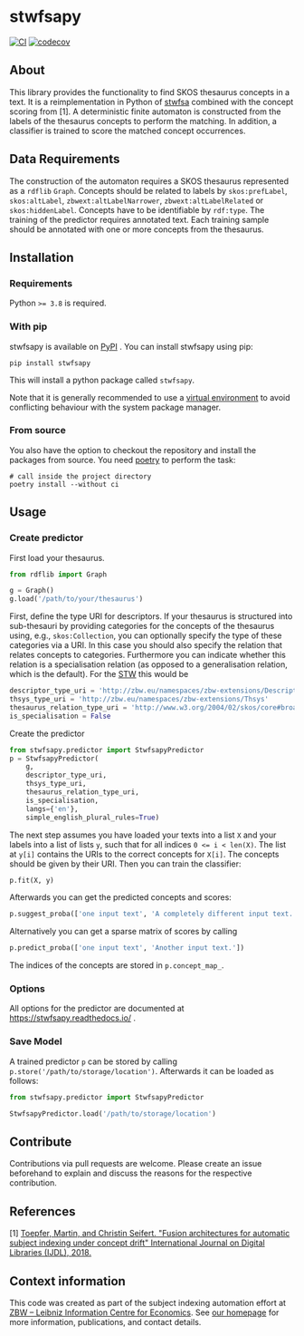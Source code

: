 # stwfsapy
[![CI](https://github.com/zbw/stwfsapy/actions/workflows/ci.yml/badge.svg)](https://github.com/zbw/stwfsapy/actions/workflows/ci.yml)
[![codecov](https://codecov.io/gh/zbw/stwfsapy/branch/master/graph/badge.svg)](https://codecov.io/gh/zbw/stwfsapy)
## About
This library provides the functionality to find SKOS thesaurus concepts in a text.
It is a reimplementation in Python of [stwfsa](https://github.com/zbw/stwfsa) combined with the concept scoring from [1].
A deterministic finite automaton is constructed from the labels of the thesaurus concepts to perform the matching.
In addition, a classifier is trained to score the matched concept occurrences.

## Data Requirements
The construction of the automaton requires a SKOS thesaurus represented as a `rdflib` `Graph`.
Concepts should be related to labels by `skos:prefLabel`, `skos:altLabel`, `zbwext:altLabelNarrower`, `zbwext:altLabelRelated` or `skos:hiddenLabel`.
Concepts have to be identifiable by `rdf:type`.
The training of the predictor requires annotated text.
Each training sample should be annotated with one or more concepts from the thesaurus.

## Installation 

### Requirements

Python ``>= 3.8`` is required.

### With pip
stwfsapy is available on [PyPI](pypi.org) . You can install stwfsapy using pip:

``pip install stwfsapy``

This will install a python package called `stwfsapy`.

Note that it is generally recommended to use a [virtual environment](https://docs.python.org/3/tutorial/venv.html) to avoid 
 conflicting behaviour with the system package manager.

### From source
You also have the option to checkout the repository and install the packages from source. You need
[poetry](https://python-poetry.org) to perform the task:

```shell
# call inside the project directory
poetry install --without ci 
```

## Usage
### Create predictor
First load your thesaurus.
```python
from rdflib import Graph

g = Graph()
g.load('/path/to/your/thesaurus')
```
First, define the type URI for descriptors.
If your thesaurus is structured into sub-thesauri by providing categories for the concepts of the thesaurus using,
e.g., `skos:Collection`, you can optionally specify the type of these categories via a URI.
In this case you should also specify the relation that relates concepts to categories.
Furthermore you can indicate whether this relation is a specialisation relation (as opposed to a generalisation relation, which is the default).
For the [STW](https://http://zbw.eu/stw/) this would be
```python
descriptor_type_uri = 'http://zbw.eu/namespaces/zbw-extensions/Descriptor'
thsys_type_uri = 'http://zbw.eu/namespaces/zbw-extensions/Thsys'
thesaurus_relation_type_uri = 'http://www.w3.org/2004/02/skos/core#broader'
is_specialisation = False
```

Create the predictor
```python
from stwfsapy.predictor import StwfsapyPredictor
p = StwfsapyPredictor(
    g,
    descriptor_type_uri,
    thsys_type_uri,
    thesaurus_relation_type_uri,
    is_specialisation,
    langs={'en'},
    simple_english_plural_rules=True)
```
The next step assumes you have loaded your texts into a list `X` and your labels into a list of lists `y`,
such that for all indices `0 <= i < len(X)`. The list at `y[i]` contains the URIs to the correct concepts for `X[i]`.
The concepts should be given by their URI.
Then you can train the classifier:
```python
p.fit(X, y)
```
Afterwards you can get the predicted concepts and scores:
```python
p.suggest_proba(['one input text', 'A completely different input text.'])
```
Alternatively you can get a sparse matrix of scores by calling
```python
p.predict_proba(['one input text', 'Another input text.'])
```
The indices of the concepts are stored in `p.concept_map_`.

### Options
All options for the predictor are documented at https://stwfsapy.readthedocs.io/ .

### Save Model
A trained predictor `p` can be stored by calling `p.store('/path/to/storage/location')`.
Afterwards it can be loaded as follows:
```python
from stwfsapy.predictor import StwfsapyPredictor

StwfsapyPredictor.load('/path/to/storage/location')
``` 

## Contribute

Contributions via pull requests are welcome. Please create an issue beforehand
to explain and discuss the reasons for the respective contribution.

## References
[1] [Toepfer, Martin, and Christin Seifert. "Fusion architectures for automatic subject indexing under concept drift" International Journal on Digital Libraries (IJDL), 2018.](https://ris.utwente.nl/ws/portalfiles/portal/248044709/Toepfer2018fusion.pdf)

## Context information
This code was created as part of the subject indexing automation effort at [ZBW – Leibniz Information Centre for Economics](https://www.zbw.eu/en/). See [our homepage](https://www.zbw.eu/en/about-us/key-activities/automated-subject-indexing) for more information, publications, and contact details.
